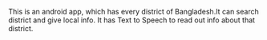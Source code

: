 This is an android app, which has every district of Bangladesh.It can search district and give local info.  It has Text to Speech to read out info about that district.
